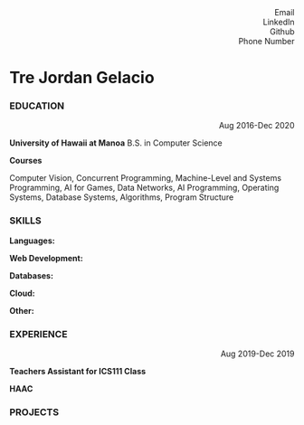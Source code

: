 <div align="right">Email</div>
<div align="right">LinkedIn</div>
<div align="right">Github</div>
<div align="right">Phone Number</div>

# Tre Jordan Gelacio

### EDUCATION

<div align="right">Aug 2016-Dec 2020</div>

**University of Hawaii at Manoa**
B.S. in Computer Science

**Courses**

Computer Vision, Concurrent Programming, Machine-Level and Systems Programming, AI for Games, Data Networks, AI Programming, Operating Systems, Database Systems, Algorithms, Program Structure

### SKILLS

**Languages:**

**Web Development:**

**Databases:**

**Cloud:**

**Other:**

### EXPERIENCE

<div align="right">Aug 2019-Dec 2019</div>

**Teachers Assistant for ICS111 Class**

**HAAC**

### PROJECTS

